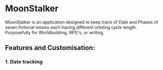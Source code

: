 # MoonStalker
MoonStalker is an application designed to keep track of Date and Phases of seven fictional moons each having different orbiting cycle length. Purposefully for Worldbuilding, RPG's, or writing.

## Features and Customisation:
###  1. Date tracking
